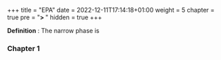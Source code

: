 +++
title = "EPA"
date = 2022-12-11T17:14:18+01:00
weight = 5
chapter = true
pre = "<b>> </b>"
hidden = true
+++

**Definition** : 
The narrow phase is

### Chapter 1




<!-- ### Physics

# Narrow Phase

Lorem Ipsum. -->